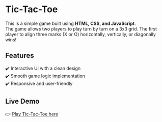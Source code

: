 # Tic-Tac-Toe

This is a simple game built using **HTML, CSS, and JavaScript**.  
The game allows two players to play turn by turn on a 3x3 grid. The first player to align three marks (X or O) horizontally, vertically, or diagonally wins!  

## Features
✔️ Interactive UI with a clean design  
✔️ Smooth game logic implementation  
✔️ Responsive and user-friendly  

## Live Demo
👉 [Play Tic-Tac-Toe here](https://tic-tac-toe-snowy-one-75.vercel.app/)
